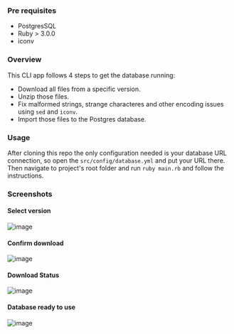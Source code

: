 ### Pre requisites
- PostgresSQL
- Ruby > 3.0.0
- iconv

### Overview
This CLI app follows 4 steps to get the database running:

- Download all files from a specific version.
- Unzip those files.
- Fix malformed strings, strange characteres and other encoding issues using `sed` and `iconv`.
- Import those files to the Postgres database.

### Usage

After cloning this repo the only configuration needed is your database URL connection, so open the `src/config/database.yml`
and put your URL there.
Then navigate to project's root folder and run `ruby main.rb` and follow the instructions.

### Screenshots

#### Select version
![image](https://github.com/user-attachments/assets/a31371a7-6fb7-4e4e-a9c6-6d7fd1b818fd)

#### Confirm download
![image](https://github.com/user-attachments/assets/f04ea8bf-a63e-4301-9173-f8937ff67b78)

#### Download Status
![image](https://github.com/user-attachments/assets/cc477b40-396e-4bd8-8f01-16f285208fb2)

#### Database ready to use
![image](https://github.com/user-attachments/assets/9fcb9eda-b323-4fa3-8446-bc78dcffe3d6)
